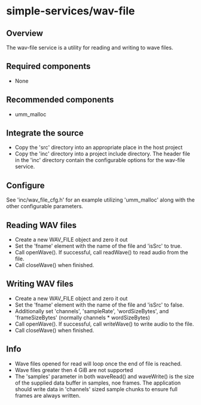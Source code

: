 # simple-services/wav-file

## Overview

The wav-file service is a utility for reading and writing to wave files.

## Required components

- None

## Recommended components

- umm_malloc

## Integrate the source

- Copy the 'src' directory into an appropriate place in the host project
- Copy the 'inc' directory into a project include directory.  The header
  file in the 'inc' directory contain the configurable options for the
  wav-file service.

## Configure

See 'inc/wav_file_cfg.h' for an example utilizing 'umm_malloc' along with
the other configurable parameters.

## Reading WAV files

- Create a new WAV_FILE object and zero it out
- Set the 'fname' element with the name of the file and 'isSrc' to
  true.
- Call openWave().  If successful, call readWave() to read audio from
  the file.
- Call closeWave() when finished.

## Writing WAV files

- Create a new WAV_FILE object and zero it out
- Set the 'fname' element with the name of the file and 'isSrc' to
  false.
- Additionally set 'channels', 'sampleRate', 'wordSizeBytes', and
  'frameSizeBytes' (normally channels * wordSizeBytes)
- Call openWave().  If successful, call writeWave() to write audio to
  the file.
- Call closeWave() when finished.

## Info

- Wave files opened for read will loop once the end of file is reached.
- Wave files greater then 4 GiB are not supported
- The 'samples' parameter in both waveRead() and waveWrite() is the
  size of the supplied data buffer in samples, noe frames. The application
  should write data in 'channels' sized sample chunks to ensure full frames
  are always written.

